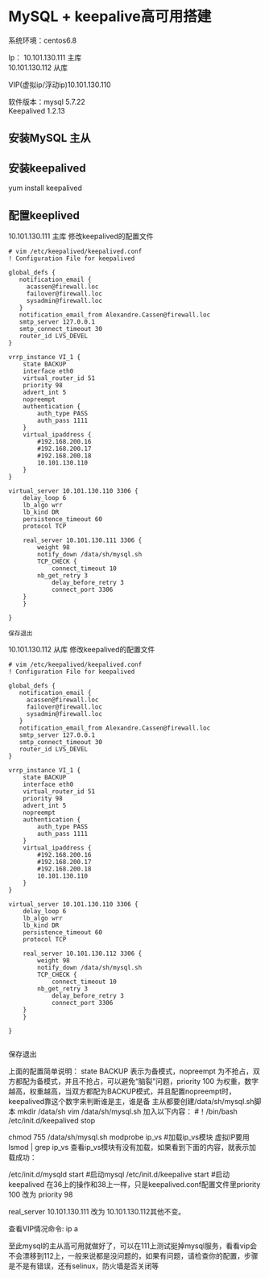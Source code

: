 # MySQL + keepalive高可用搭建

系统环境：centos6.8  

Ip：
10.101.130.111 主库  
10.101.130.112 从库  

VIP(虚拟ip/浮动ip)10.101.130.110  

软件版本：mysql 5.7.22  
Keepalived 1.2.13   
## 安装MySQL 主从

## 安装keepalived
yum install keepalived

## 配置keeplived

10.101.130.111 主库
修改keepalived的配置文件
```
# vim /etc/keepalived/keepalived.conf
! Configuration File for keepalived

global_defs {
   notification_email {
     acassen@firewall.loc
     failover@firewall.loc
     sysadmin@firewall.loc
   }
   notification_email_from Alexandre.Cassen@firewall.loc
   smtp_server 127.0.0.1 
   smtp_connect_timeout 30
   router_id LVS_DEVEL
}

vrrp_instance VI_1 {
    state BACKUP
    interface eth0
    virtual_router_id 51
    priority 98
    advert_int 5
    nopreempt 
    authentication {
        auth_type PASS
        auth_pass 1111
    }
    virtual_ipaddress {
        #192.168.200.16
        #192.168.200.17
        #192.168.200.18
        10.101.130.110
    }
}

virtual_server 10.101.130.110 3306 {
    delay_loop 6 
    lb_algo wrr 
    lb_kind DR 
    persistence_timeout 60 
    protocol TCP 
    
    real_server 10.101.130.111 3306 { 
        weight 98 
        notify_down /data/sh/mysql.sh 
        TCP_CHECK { 
            connect_timeout 10 
	    nb_get_retry 3 
            delay_before_retry 3 
            connect_port 3306 
	} 
    }

}

保存退出

```

10.101.130.112 从库
修改keepalived的配置文件

```
# vim /etc/keepalived/keepalived.conf
! Configuration File for keepalived

global_defs {
   notification_email {
     acassen@firewall.loc
     failover@firewall.loc
     sysadmin@firewall.loc
   }
   notification_email_from Alexandre.Cassen@firewall.loc
   smtp_server 127.0.0.1 
   smtp_connect_timeout 30
   router_id LVS_DEVEL
}

vrrp_instance VI_1 {
    state BACKUP
    interface eth0
    virtual_router_id 51
    priority 98
    advert_int 5
    nopreempt 
    authentication {
        auth_type PASS
        auth_pass 1111
    }
    virtual_ipaddress {
        #192.168.200.16
        #192.168.200.17
        #192.168.200.18
        10.101.130.110
    }
}

virtual_server 10.101.130.110 3306 {
    delay_loop 6 
    lb_algo wrr 
    lb_kind DR 
    persistence_timeout 60 
    protocol TCP 
    
    real_server 10.101.130.112 3306 { 
        weight 98 
        notify_down /data/sh/mysql.sh 
        TCP_CHECK { 
            connect_timeout 10 
	    nb_get_retry 3 
            delay_before_retry 3 
            connect_port 3306 
	} 
    }

}
   
```

保存退出

上面的配置简单说明：
state BACKUP  表示为备模式，nopreempt 为不抢占，双方都配为备模式，并且不抢占，可以避免“脑裂”问题，priority 100 为权重，数字越高，权重越高，当双方都配为BACKUP模式，并且配置nopreempt时，keepalived靠这个数字来判断谁是主，谁是备
主从都要创建/data/sh/mysql.sh脚本
mkdir /data/sh
vim /data/sh/mysql.sh 加入以下内容：
#！/bin/bash
/etc/init.d/keepalived  stop
 
chmod  755  /data/sh/mysql.sh
modprobe  ip_vs  #加载ip_vs模块 虚拟IP要用
lsmod |  grep  ip_vs  查看ip_vs模块有没有加载，如果看到下面的内容，就表示加载成功：


/etc/init.d/mysqld  start  #启动mysql
/etc/init.d/keepalive  start   #启动keepalived
在36上的操作和38上一样，只是keepalived.conf配置文件里priority 100 改为 priority 98
 
real_server 10.101.130.111 改为 10.101.130.112其他不变。
 
查看VIP情况命令: ip a

 
至此mysql的主从高可用就做好了，可以在111上测试挺掉mysql服务，看看vip会不会漂移到112上，一般来说都是没问题的，如果有问题，请检查你的配置，步骤是不是有错误，还有selinux，防火墙是否关闭等
